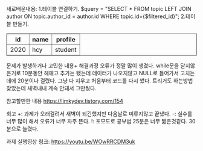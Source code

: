 새로배운내용: 
1.테이블 연결하기.
$query = "SELECT * FROM topic LEFT JOIN author ON topic.author_id = author.id WHERE topic.id={$filtered_id}"; 
2.테이블 만들기.
<table border="1">
           <tr>
                <th>id</th>
                <th>name</th>
                <th>profile</th>
            </tr>
            <tr>
              <td>2020</td>
              <td>hcy</td>
              <td>student</td>
            </tr>
</table>    
문제가 발생하거나 고민한 내용+ 해결과정
오류가 정말 많이 생겼다. while문을 닫지않은거로 10분동안 헤매고 추가는 됐는데 데이터가 나오지않고 NULL로 들어가서 고치는데에 20분이나 걸렸다.
그냥 다 지우고 처음부터 코드를 다시 썼다.
트리거도 하는방법 찾았는데 새벽내내 계속 안돼서 그만뒀다.

참고할만한 내용
https://limkydev.tistory.com/154


회고
+: 과제가 오래걸려서 새벽이 되긴했지만 다음날로 미루지않고 끝냈다.
-: 실수를 너무 많이 해서 오류가 너무 자주 뜬다.
!: 포모도로 공부법 25분은 너무 짦은것같다. 30분으로 늘렸다.

과제 실행영상 링크: 
https://youtu.be/WOwRRCDM3uk
